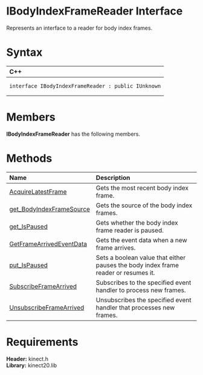 IBodyIndexFrameReader Interface  
===============================  

Represents an interface to a reader for body index frames. <span id="syntaxSection"></span>

Syntax  
======  

<table>
<colgroup>
<col width="100%" />
</colgroup>
<thead>
<tr class="header">
<th align="left">C++</th>
</tr>
</thead>
<tbody>
<tr class="odd">
<td align="left"><pre><code>interface IBodyIndexFrameReader : public IUnknown</code></pre></td>
</tr>
</tbody>
</table>

<span id="classMembersSection"></span>

Members  
=======  

**IBodyIndexFrameReader** has the following members.  

<span id="publicmethodsSection"></span>

Methods  
=======  

<table>
<colgroup>
<col width="30%" />
<col width="60%" />
</colgroup>
<thead>
<tr class="header">
<th align="left">Name</th>
<th align="left">Description</th>
</tr>
</thead>
<tbody>
<tr class="odd">
<td align="left"><a href="IBodyIndexFrameReader/Methods/AcquireLatestFrame_Method.md">AcquireLatestFrame</a></td>
<td align="left">Gets the most recent body index frame.</td>
</tr>
<tr class="even">
<td align="left"><a href="IBodyIndexFrameReader/Methods/get_BodyIndexFrameSource.md">get_BodyIndexFrameSource</a></td>
<td align="left">Gets the source of the body index frames.</td>
</tr>
<tr class="odd">
<td align="left"><a href="IBodyIndexFrameReader/Methods/get_IsPaused_Method.md">get_IsPaused</a></td>
<td align="left">Gets whether the body index frame reader is paused.</td>
</tr>
<tr class="even">
<td align="left"><a href="IBodyIndexFrameReader/Methods/GetFrameArrivedEventData.md">GetFrameArrivedEventData</a></td>
<td align="left">Gets the event data when a new frame arrives.</td>
</tr>
<tr class="odd">
<td align="left"><a href="IBodyIndexFrameReader/Methods/put_IsPaused_Method.md">put_IsPaused</a></td>
<td align="left">Sets a boolean value that either pauses the body index frame reader or resumes it.</td>
</tr>
<tr class="even">
<td align="left"><a href="IBodyIndexFrameReader/Methods/SubscribeFrameArrived_Method.md">SubscribeFrameArrived</a></td>
<td align="left">Subscribes to the specified event handler to process new frames.</td>
</tr>
<tr class="odd">
<td align="left"><a href="IBodyIndexFrameReader/Methods/UnsubscribeFrameArrived.md">UnsubscribeFrameArrived</a></td>
<td align="left">Unsubscribes the specified event handler that processes new frames.</td>
</tr>
</tbody>
</table>

<span id="requirements"></span>

Requirements  
============  

**Header:** kinect.h  
**Library:** kinect20.lib  



<!--Please do not edit the data in the comment block below.-->
<!--
TOCTitle : IBodyIndexFrameReader Interface
RLTitle : IBodyIndexFrameReader Interface
KeywordK : IBodyIndexFrameReader interface, about
HelpPriority : 2
TopicType : apiref
KeywordF : IBodyIndexFrameReader
KeywordF : Microsoft.Kinect.kinect.IBodyIndexFrameReader
KeywordA : T:Microsoft.Kinect.kinect.IBodyIndexFrameReader
AssetID : T:Microsoft.Kinect.kinect.IBodyIndexFrameReader
Locale : en-us
CommunityContent : 1
APIType : Managed
APILocation : 
APIName : Microsoft.Kinect.kinect.IBodyIndexFrameReader
TargetOS : Windows
TopicType : kbSyntax
DevLang : C++
DocSet : K4Wv2
ProjType : K4Wv2Proj
Technology : Kinect for Windows
Product : Kinect for Windows SDK v2
productversion : 20
-->
